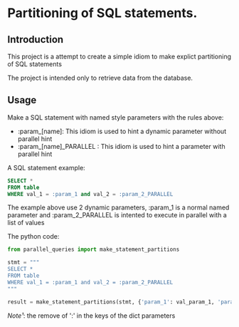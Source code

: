 # Partitioning of SQL statements.

## Introduction

This project is a attempt to create a simple idiom to make explict partitioning of 
SQL statements

The project is intended only to retrieve data from the database.



## Usage

Make a SQL statement with named style parameters with the rules above:

* :param_[name]: This idiom is used to hint a dynamic parameter without parallel hint
* :param_[name]_PARALLEL : This idiom is used to hint a parameter with parallel hint


A SQL statement example:
```sql
SELECT *
FROM table
WHERE val_1 = :param_1 and val_2 = :param_2_PARALLEL
```

The example above use 2 dynamic parameters, :param_1 is a normal named parameter and :param_2_PARALLEL 
is intented to execute in parallel with a list of values


The python code:
```python
from parallel_queries import make_statement_partitions

stmt = """
SELECT *
FROM table
WHERE val_1 = :param_1 and val_2 = :param_2_PARALLEL
"""

result = make_statement_partitions(stmt, {'param_1': val_param_1, 'param_2_PARALLEL': list_param_2}, n_jobs=4)

```

*Note¹*: the remove of ':' in the keys of the dict parameters


